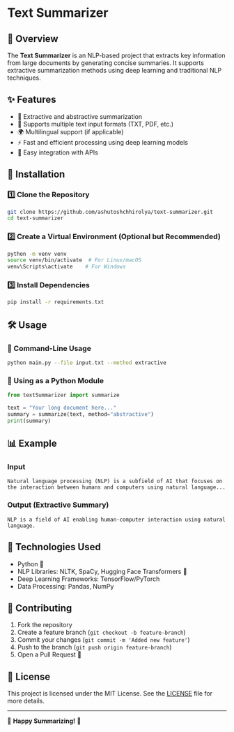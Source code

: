 # Text Summarizer

## 📌 Overview
The **Text Summarizer** is an NLP-based project that extracts key information from large documents by generating concise summaries. It supports extractive summarization methods using deep learning and traditional NLP techniques.

## ✨ Features
- 📜 Extractive and abstractive summarization
- 📝 Supports multiple text input formats (TXT, PDF, etc.)
- 🌍 Multilingual support (if applicable)
- ⚡ Fast and efficient processing using deep learning models
- 🔧 Easy integration with APIs

## 🚀 Installation

### 1️⃣ Clone the Repository
```bash
git clone https://github.com/ashutoshchhirolya/text-summarizer.git
cd text-summarizer
```

### 2️⃣ Create a Virtual Environment (Optional but Recommended)
```bash
python -m venv venv
source venv/bin/activate  # For Linux/macOS
venv\Scripts\activate    # For Windows
```

### 3️⃣ Install Dependencies
```bash
pip install -r requirements.txt
```

## 🛠 Usage

### 📌 Command-Line Usage
```bash
python main.py --file input.txt --method extractive
```

### 📌 Using as a Python Module
```python
from textSummarizer import summarize

text = "Your long document here..."
summary = summarize(text, method="abstractive")
print(summary)
```

## 📊 Example
### Input
```
Natural language processing (NLP) is a subfield of AI that focuses on the interaction between humans and computers using natural language...
```

### Output (Extractive Summary)
```
NLP is a field of AI enabling human-computer interaction using natural language.
```

## 🔧 Technologies Used
- Python 🐍
- NLP Libraries: NLTK, SpaCy, Hugging Face Transformers 🤗
- Deep Learning Frameworks: TensorFlow/PyTorch
- Data Processing: Pandas, NumPy

## 🤝 Contributing
1. Fork the repository
2. Create a feature branch (`git checkout -b feature-branch`)
3. Commit your changes (`git commit -m 'Added new feature'`)
4. Push to the branch (`git push origin feature-branch`)
5. Open a Pull Request 🎉

## 📝 License
This project is licensed under the MIT License. See the [LICENSE](LICENSE) file for more details.

---

🚀 **Happy Summarizing!** 🚀


